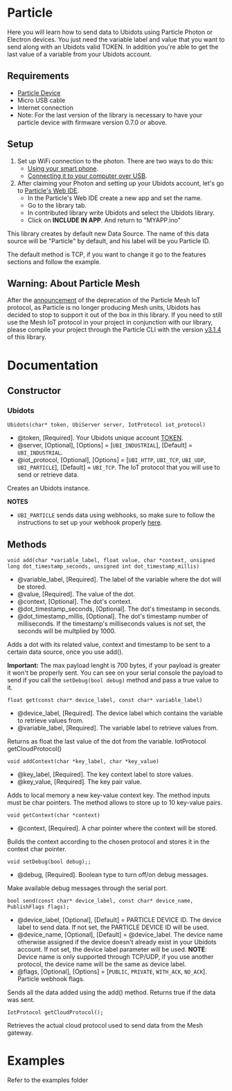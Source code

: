 # Particle

Here you will learn how to send data to Ubidots using Particle Photon or Electron devices. You just need the variable label and value that you want to send along with an Ubidots valid TOKEN. In addition you're able to get the last value of a variable from your Ubidots account.

## Requirements

- [Particle Device](https://store.particle.io/)
- Micro USB cable
- Internet connection
- Note: For the last version of the library is necessary to have your particle device with firmware version 0.7.0 or above.

## Setup

1. Set up WiFi connection to the photon. There are two ways to do this:
   - [Using your smart phone](https://docs.particle.io/guide/getting-started/start/core/).
   - [Connecting it to your computer over USB](https://docs.particle.io/guide/getting-started/connect/core/).
2. After claiming your Photon and setting up your Ubidots account, let's go to [Particle's Web IDE](https://build.particle.io/build).
   - In the Particle's Web IDE create a new app and set the name.
   - Go to the library tab.
   - In contributed library write Ubidots and select the Ubidots library.
   - Click on **INCLUDE IN APP**. And return to "MYAPP.ino"

This library creates by default new Data Source. The name of this data source will be "Particle" by default, and his label will be you Particle ID.

The default method is TCP, if you want to change it go to the features sections and follow the example.

## Warning: About Particle Mesh

After the [announcement](https://blog.particle.io/mesh-deprecation/) of the deprecation of the Particle Mesh IoT protocol, as Particle is no longer producing Mesh units, Ubidots has decided to stop to support it out of the box in this library. If you need to still use the Mesh IoT protocol in your project in conjunction with our library, please compile your project through the Particle CLI with the version [v3.1.4](https://github.com/ubidots/ubidots-particle/releases/tag/3.1.4) of this library.

# Documentation

## Constructor

### Ubidots

```
Ubidots(char* token, UbiServer server, IotProtocol iot_protocol)
```

- @token, [Required]. Your Ubidots unique account [TOKEN](http://help.ubidots.com/user-guides/find-your-token-from-your-ubidots-account).  
- @server, [Optional], [Options] = [`UBI_INDUSTRIAL`], [Default] = `UBI_INDUSTRIAL`.  
- @iot_protocol, [Optional], [Options] = [`UBI_HTTP`, `UBI_TCP`, `UBI_UDP`, `UBI_PARTICLE`], [Default] = `UBI_TCP`. The IoT protocol that you will use to send or retrieve data.

Creates an Ubidots instance.

**NOTES**

- `UBI_PARTICLE` sends data using webhooks, so make sure to follow the instructions to set up your webhook properly [here](https://help.ubidots.com/connect-your-devices/connect-your-particle-device-to-ubidots-using-particle-webhooks).

## Methods

```
void add(char *variable_label, float value, char *context, unsigned long dot_timestamp_seconds, unsigned int dot_timestamp_millis)
```

- @variable_label, [Required]. The label of the variable where the dot will be stored.
- @value, [Required]. The value of the dot.  
- @context, [Optional]. The dot's context.  
- @dot_timestamp_seconds, [Optional]. The dot's timestamp in seconds.  
- @dot_timestamp_millis, [Optional]. The dot's timestamp number of milliseconds. If the timestamp's milliseconds values is not set, the seconds will be multplied by 1000.

Adds a dot with its related value, context and timestamp to be sent to a certain data source, once you use add().


**Important:** The max payload lenght is 700 bytes, if your payload is greater it won't be properly sent. You can see on your serial console the payload to send if you call the `setDebug(bool debug)` method and pass a true value to it.

```
float get(const char* device_label, const char* variable_label)
```

- @device_label, [Required]. The device label which contains the variable to retrieve values from.  
- @variable_label, [Required]. The variable label to retrieve values from.

Returns as float the last value of the dot from the variable.
IotProtocol getCloudProtocol()

```
void addContext(char *key_label, char *key_value)
```

- @key_label, [Required]. The key context label to store values.  
- @key_value, [Required]. The key pair value.

Adds to local memory a new key-value context key. The method inputs must be char pointers. The method allows to store up to 10 key-value pairs.

```
void getContext(char *context)
```

- @context, [Required]. A char pointer where the context will be stored.

Builds the context according to the chosen protocol and stores it in the context char pointer.

```
void setDebug(bool debug);;
```

- @debug, [Required]. Boolean type to turn off/on debug messages.

Make available debug messages through the serial port.

```
bool send(const char* device_label, const char* device_name, PublishFlags flags);
```

- @device_label, [Optional], [Default] = PARTICLE DEVICE ID. The device label to send data. If not set, the PARTICLE DEVICE ID will be used.  
- @device_name, [Optional], [Default] = @device_label. The device name otherwise assigned if the device doesn't already exist in your Ubidots account. If not set, the device label parameter will be used. **NOTE**: Device name is only supported through TCP/UDP, if you use another protocol, the device name will be the same as device label.  
- @flags, [Optional], [Options] = [`PUBLIC`, `PRIVATE`, `WITH_ACK`, `NO_ACK`]. Particle webhook flags.

Sends all the data added using the add() method. Returns true if the data was sent.

```
IotProtocol getCloudProtocol();
```

Retrieves the actual cloud protocol used to send data from the Mesh gateway.

# Examples

Refer to the examples folder
